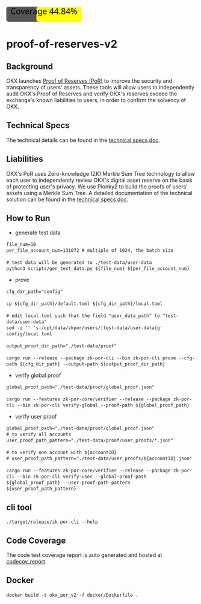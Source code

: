 ![Coverage](https://raw.githubusercontent.com/okx/proof-of-reserves-v2/gh-pages/coverage-badge.svg)

# proof-of-reserves-v2

## Background

OKX launches [Proof of Reserves (PoR)](https://www.okx.com/proof-of-reserves) to improve the security and transparency
of users' assets. These tools will allow users to independently audit OKX's Proof of Reserves and verify OKX's reserves
exceed the exchange's known liabilities to users, in order to confirm the solvency of OKX.

## Technical Specs
The technical details can be found in the [technical specs doc](./docs/technical_spec.md).

## Liabilities
OKX's PoR uses Zero-knowledge (ZK) Merkle Sum Tree technology to allow each user to independently review OKX's digital asset reserve on the
basis of protecting user's privacy. We use Plonky2 to build the proofs of users' assets using a Merkle Sum Tree. A detailed documentation of the technical solution can be found in the [technical specs doc](./docs/technical_spec.md).

## How to Run
- generate test data
```
file_num=10
per_file_account_num=131072 # multiple of 1024, the batch size

# test data will be generated to ./test-data/user-data
python3 scripts/gen_test_data.py ${file_num} ${per_file_account_num}
```

- prove
```
cfg_dir_path="config"

cp ${cfg_dir_path}/default.toml ${cfg_dir_path}/local.toml

# edit local.toml such that the field "user_data_path" to "test-data/user-data"
sed -i '' 's|/opt/data/zkpor/users/|test-data/user-data|g' config/local.toml

output_proof_dir_path="./test-data/proof"

cargo run --release --package zk-por-cli --bin zk-por-cli prove --cfg-path ${cfg_dir_path} --output-path ${output_proof_dir_path}
```

- verify global proof
```
global_proof_path="./test-data/proof/global_proof.json"

cargo run --features zk-por-core/verifier --release --package zk-por-cli --bin zk-por-cli verify-global --proof-path ${global_proof_path}
```

- verify user proof
```
global_proof_path="./test-data/proof/global_proof.json"
# to verify all accounts
user_proof_path_pattern="./test-data/proof/user_proofs/*.json"

# to verify one account with ${accountID}
# user_proof_path_pattern="./test-data/user_proofs/${accountID}.json"

cargo run --features zk-por-core/verifier --release --package zk-por-cli --bin zk-por-cli verify-user --global-proof-path ${global_proof_path} --user-proof-path-pattern ${user_proof_path_pattern}
```

## cli tool
```
./target/release/zk-por-cli --help
```

## Code Coverage
The code test coverage report is auto generated and hosted at [codecov_report](https://okx.github.io/proof-of-reserves-v2/tarpaulin-report.html).

## Docker
```
docker build -t okx_por_v2 -f docker/Dockerfile .
```

